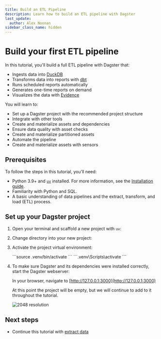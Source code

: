 ```yaml
---
title: Build an ETL Pipeline
description: Learn how to build an ETL pipeline with Dagster
last_update:
  author: Alex Noonan
sidebar_class_name: hidden
---
```


# Build your first ETL pipeline

In this tutorial, you'll build a full ETL pipeline with Dagster that:

- Ingests data into [DuckDB](https://duckdb.org/)
- Transforms data into reports with [dbt](https://www.getdbt.com/)
- Runs scheduled reports automatically
- Generates one-time reports on demand
- Visualizes the data with [Evidence](https://evidence.dev/)

You will learn to:

- Set up a Dagster project with the recommended project structure
- Integrate with other tools
- Create and materialize assets and dependencies
- Ensure data quality with asset checks
- Create and materialize partitioned assets
- Automate the pipeline
- Create and materialize assets with sensors

## Prerequisites

To follow the steps in this tutorial, you'll need:

* Python 3.9+ and [`uv`](https://docs.astral.sh/uv/) installed. For more information, see the [Installation guide](/getting-started/installation).
* Familiarity with Python and SQL.
* A basic understanding of data pipelines and the extract, transform, and load (ETL) process.

## Set up your Dagster project

1. Open your terminal and scaffold a new project with `uv`:

   <CliInvocationExample path="docs_snippets/docs_snippets/guides/tutorials/etl_tutorial/commands/uvx-create.txt" />

2. Change directory into your new project:

   <CliInvocationExample contents="cd etl-tutorial" />

3. Activate the project virtual environment:

   <Tabs>
     <TabItem value="macos" label="MacOS">
       ```source .venv/bin/activate ```
     </TabItem>
     <TabItem value="windows" label="Windows">
       ```.venv\Scripts\activate ```
     </TabItem>
   </Tabs>


4. To make sure Dagster and its dependencies were installed correctly, start the Dagster webserver:

   <CliInvocationExample contents="dg dev" />

   In your browser, navigate to [http://127.0.0.1:3000](http://127.0.0.1:3000)

   At this point the project will be empty, but we will continue to add to it throughout the tutorial.

   ![2048 resolution](/images/tutorial/etl-tutorial/empty-project.png)

## Next steps

- Continue this tutorial with [extract data](/etl-pipeline-tutorial/extract-data)
